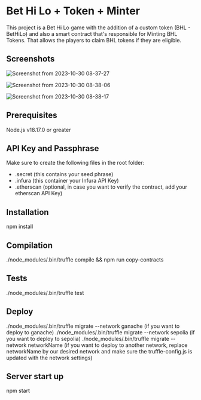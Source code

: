 # Bet Hi Lo + Token + Minter

This project is a Bet Hi Lo game with the addition of a custom token (BHL - BetHiLo) and also a smart contract that's responsible for Minting BHL Tokens. That allows the players to claim BHL tokens if they are eligible.

## Screenshots

![Screenshot from 2023-10-30 08-37-27](https://github.com/rafafortes/bethilo-token-ethereum/assets/20464782/acc9e34a-e1cf-4e78-9efa-61cef36cc561)

![Screenshot from 2023-10-30 08-38-06](https://github.com/rafafortes/bethilo-token-ethereum/assets/20464782/3bff585d-d110-4dd0-bb54-1a68bb350240)

![Screenshot from 2023-10-30 08-38-17](https://github.com/rafafortes/bethilo-token-ethereum/assets/20464782/40593115-b1ce-45b8-bebe-4fb156aade80)

## Prerequisites

Node.js v18.17.0 or greater

## API Key and Passphrase

Make sure to create the following files in the root folder:
- .secret (this contains your seed phrase)
- .infura (this container your Infura API Key)
- .etherscan (optional, in case you want to verify the contract, add your etherscan API Key)

## Installation

npm install

## Compilation

./node_modules/.bin/truffle compile && npm run copy-contracts

## Tests

./node_modules/.bin/truffle test

## Deploy

./node_modules/.bin/truffle migrate --network ganache (if you want to deploy to ganache)
./node_modules/.bin/truffle migrate --network sepolia (if you want to deploy to sepolia)
./node_modules/.bin/truffle migrate --network networkName (if you want to deploy to another network, replace networkName by our desired network and make sure the truffle-config.js is updated with the network settings)

## Server start up

npm start
